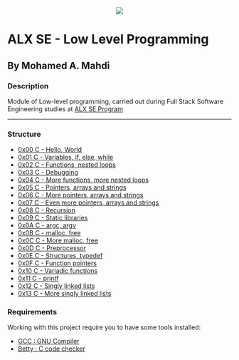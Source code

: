 <p align="center">
  <img src="https://www.alxafrica.com/wp-content/uploads/2022/01/header-logo.png">
</p>

# ALX SE - Low Level Programming

## By Mohamed A. Mahdi

### Description

Module of Low-level programming, carried out during Full Stack Software Engineering studies at [ALX SE Program](https://www.alxafrica.com/programme_post/full-stack-software-engineer/)

------------------

### Structure

* [0x00 C - Hello, World](https://github.com/Moh-A-Mahdi/alx-low_level_programming/tree/master/0x00-hello_world)
* [0x01 C - Variables, if, else, while](https://github.com/Moh-A-Mahdi/alx-low_level_programming/tree/master/0x01-variables_if_else_while)
* [0x02 C - Functions, nested loops](https://github.com/Moh-A-Mahdi/alx-low_level_programming/tree/master/0x02-functions_nested_loops)
* [0x03 C - Debugging](https://github.com/Moh-A-Mahdi/alx-low_level_programming/tree/master/0x03-debugging)
* [0x04 C - More functions, more nested loops](https://github.com/Moh-A-Mahdi/alx-low_level_programming/tree/master/0x04-more_functions_nested_loops)
* [0x05 C - Pointers, arrays and strings](https://github.com/Moh-A-Mahdi/alx-low_level_programming/tree/master/0x05-pointers_arrays_strings)
* [0x06 C - More pointers, arrays and strings](https://github.com/Moh-A-Mahdi/alx-low_level_programming/tree/master/0x06-pointers_arrays_strings)
* [0x07 C - Even more pointers, arrays and strings](https://github.com/Moh-A-Mahdi/alx-low_level_programming/tree/master/0x07-pointers_arrays_strings)
* [0x08 C - Recursion](https://github.com/Moh-A-Mahdi/alx-low_level_programming/tree/master/0x08-recursion)
* [0x09 C - Static libraries](https://github.com/Moh-A-Mahdi/alx-low_level_programming/tree/master/0x09-static_libraries)
* [0x0A C - argc, argv](https://github.com/Moh-A-Mahdi/alx-low_level_programming/tree/master/0x0A-argc_argv)
* [0x0B C - malloc, free](https://github.com/Moh-A-Mahdi/alx-low_level_programming/tree/master/0x0B-malloc_free)
* [0x0C C - More malloc, free](https://github.com/Moh-A-Mahdi/alx-low_level_programming/tree/master/0x0C-more_malloc_free)
* [0x0D C - Preprocessor](https://github.com/Moh-A-Mahdi/alx-low_level_programming/tree/master/0x0D-preprocessor)
* [0x0E C - Structures, typedef](https://github.com/Moh-A-Mahdi/alx-low_level_programming/tree/master/0x0E-structures_typedef)
* [0x0F C - Function pointers](https://github.com/Moh-A-Mahdi/alx-low_level_programming/tree/master/0x0F-function_pointers)
* [0x10 C - Variadic functions](https://github.com/Moh-A-Mahdi/alx-low_level_programming/tree/master/0x10-variadic_functions)
* [0x11 C - printf](https://github.com/Eina-Alf/printf)
* [0x12 C - Singly linked lists](https://github.com/Moh-A-Mahdi/alx-low_level_programming/tree/master/0x12-singly_linked_lists)
* [0x13 C - More singly linked lists](https://github.com/Moh-A-Mahdi/alx-low_level_programming/tree/master/0x13-more_singly_linked_lists)

### Requirements

Working with this project require you to have some tools installed:

* [GCC : GNU Compiler](https://gcc.gnu.org/)
* [Betty : C code checker](https://github.com/holbertonschool/Betty)
